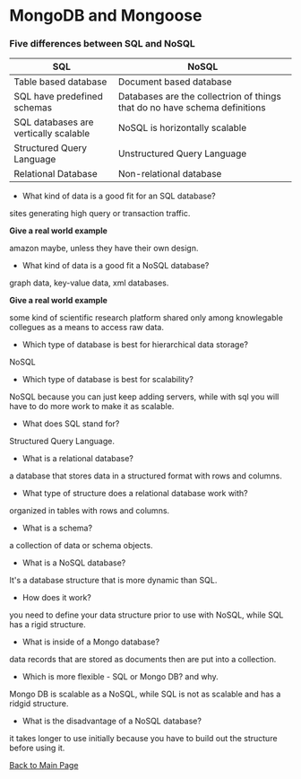 # MongoDB and Mongoose
### Five differences between SQL and NoSQL

SQL | NoSQL 
-----|------
Table based database | Document based database
SQL have predefined schemas | Databases are the collectrion of things that do no have schema definitions
SQL databases are vertically scalable | NoSQL is horizontally scalable
Structured Query Language | Unstructured Query Language
Relational Database | Non-relational database 

* What kind of data is a good fit for an SQL database?

sites generating high query or transaction traffic.

**Give a real world example**

amazon maybe, unless they have their own design.

* What kind of data is a good fit a NoSQL database?

graph data, key-value data, xml databases.

**Give a real world example**

some kind of scientific research platform shared only among knowlegable collegues as a means to access raw data.

* Which type of database is best for hierarchical data storage?

NoSQL 

* Which type of database is best for scalability?

NoSQL because you can just keep adding servers, while with sql you will have to do more work to make it as scalable.

* What does SQL stand for?

Structured Query Language.

* What is a relational database?

a database that stores data in a structured format with rows and columns.

* What type of structure does a relational database work with?

organized in tables with rows and columns.

* What is a schema?

a collection of data or schema objects.

* What is a NoSQL database?

It's a database structure that is more dynamic than SQL.

* How does it work?

you need to define your data structure prior to use with NoSQL, while SQL has a rigid structure.

* What is inside of a Mongo database?

data records that are stored as documents then are put into a collection.

* Which is more flexible - SQL or Mongo DB? and why.

Mongo DB is scalable as a NoSQL,  while SQL is not as scalable and has a ridgid structure.

* What is the disadvantage of a NoSQL database?

it takes longer to use initially because you have to build out the structure before using it.


[Back to Main Page](../README.md)